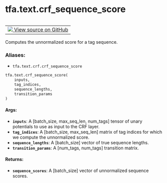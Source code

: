 <div itemscope itemtype="http://developers.google.com/ReferenceObject">
<meta itemprop="name" content="tfa.text.crf_sequence_score" />
<meta itemprop="path" content="Stable" />
</div>

# tfa.text.crf_sequence_score


<table class="tfo-notebook-buttons tfo-api" align="left">

<td>
  <a target="_blank" href="https://github.com/tensorflow/addons/tree/r0.6/tensorflow_addons/text/crf.py#L27-L68">
    <img src="https://www.tensorflow.org/images/GitHub-Mark-32px.png" />
    View source on GitHub
  </a>
</td></table>



Computes the unnormalized score for a tag sequence.

### Aliases:

* `tfa.text.crf.crf_sequence_score`


``` python
tfa.text.crf_sequence_score(
    inputs,
    tag_indices,
    sequence_lengths,
    transition_params
)
```



<!-- Placeholder for "Used in" -->


#### Args:


* <b>`inputs`</b>: A [batch_size, max_seq_len, num_tags] tensor of unary potentials
    to use as input to the CRF layer.
* <b>`tag_indices`</b>: A [batch_size, max_seq_len] matrix of tag indices for which
    we compute the unnormalized score.
* <b>`sequence_lengths`</b>: A [batch_size] vector of true sequence lengths.
* <b>`transition_params`</b>: A [num_tags, num_tags] transition matrix.

#### Returns:


* <b>`sequence_scores`</b>: A [batch_size] vector of unnormalized sequence scores.